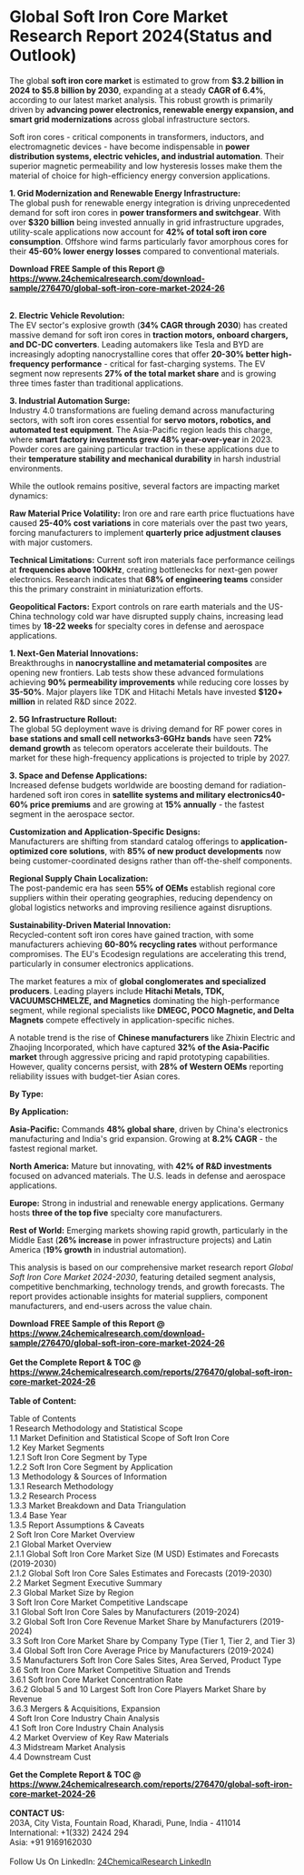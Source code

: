 <h1>Global Soft Iron Core Market Research Report 2024(Status and Outlook)</h1><p>The global <strong>soft iron core market</strong> is estimated to grow from <strong>$3.2 billion in 2024 to $5.8 billion by 2030</strong>, expanding at a steady <strong>CAGR of 6.4%</strong>, according to our latest market analysis. This robust growth is primarily driven by <strong>advancing power electronics, renewable energy expansion, and smart grid modernizations</strong> across global infrastructure sectors.</p><p>Soft iron cores - critical components in transformers, inductors, and electromagnetic devices - have become indispensable in <strong>power distribution systems, electric vehicles, and industrial automation</strong>. Their superior magnetic permeability and low hysteresis losses make them the material of choice for high-efficiency energy conversion applications.</p><p><strong>1. Grid Modernization and Renewable Energy Infrastructure:</strong><br>
The global push for renewable energy integration is driving unprecedented demand for soft iron cores in <strong>power transformers and switchgear</strong>. With over <strong>$320 billion</strong> being invested annually in grid infrastructure upgrades, utility-scale applications now account for <strong>42% of total soft iron core consumption</strong>. Offshore wind farms particularly favor amorphous cores for their <strong>45-60% lower energy losses</strong> compared to conventional materials.</p><div><b>Download FREE Sample of this Report @ 
            <a href="https://www.24chemicalresearch.com/download-sample/276470/global-soft-iron-core-market-2024-26">
            https://www.24chemicalresearch.com/download-sample/276470/global-soft-iron-core-market-2024-26</a></b></div><br><p><strong>2. Electric Vehicle Revolution:</strong><br>
The EV sector's explosive growth (<strong>34% CAGR through 2030</strong>) has created massive demand for soft iron cores in <strong>traction motors, onboard chargers, and DC-DC converters</strong>. Leading automakers like Tesla and BYD are increasingly adopting nanocrystalline cores that offer <strong>20-30% better high-frequency performance</strong> - critical for fast-charging systems. The EV segment now represents <strong>27% of the total market share</strong> and is growing three times faster than traditional applications.</p><p><strong>3. Industrial Automation Surge:</strong><br>
Industry 4.0 transformations are fueling demand across manufacturing sectors, with soft iron cores essential for <strong>servo motors, robotics, and automated test equipment</strong>. The Asia-Pacific region leads this charge, where <strong>smart factory investments grew 48% year-over-year</strong> in 2023. Powder cores are gaining particular traction in these applications due to their <strong>temperature stability and mechanical durability</strong> in harsh industrial environments.</p><p>While the outlook remains positive, several factors are impacting market dynamics:</p><p><strong>Raw Material Price Volatility:</strong> Iron ore and rare earth price fluctuations have caused <strong>25-40% cost variations</strong> in core materials over the past two years, forcing manufacturers to implement <strong>quarterly price adjustment clauses</strong> with major customers.</p><p><strong>Technical Limitations:</strong> Current soft iron materials face performance ceilings at <strong>frequencies above 100kHz</strong>, creating bottlenecks for next-gen power electronics. Research indicates that <strong>68% of engineering teams</strong> consider this the primary constraint in miniaturization efforts.</p><p><strong>Geopolitical Factors:</strong> Export controls on rare earth materials and the US-China technology cold war have disrupted supply chains, increasing lead times by <strong>18-22 weeks</strong> for specialty cores in defense and aerospace applications.</p><p><strong>1. Next-Gen Material Innovations:</strong><br>
Breakthroughs in <strong>nanocrystalline and metamaterial composites</strong> are opening new frontiers. Lab tests show these advanced formulations achieving <strong>90% permeability improvements</strong> while reducing core losses by <strong>35-50%</strong>. Major players like TDK and Hitachi Metals have invested <strong>$120+ million</strong> in related R&amp;D since 2022.</p><p><strong>2. 5G Infrastructure Rollout:</strong><br>
The global 5G deployment wave is driving demand for RF power cores in <strong>base stations and small cell networks3-6GHz bands</strong> have seen <strong>72% demand growth</strong> as telecom operators accelerate their buildouts. The market for these high-frequency applications is projected to triple by 2027.</p><p><strong>3. Space and Defense Applications:</strong><br>
Increased defense budgets worldwide are boosting demand for radiation-hardened soft iron cores in <strong>satellite systems and military electronics40-60% price premiums</strong> and are growing at <strong>15% annually</strong> - the fastest segment in the aerospace sector.</p><p><strong>Customization and Application-Specific Designs:</strong><br>
	Manufacturers are shifting from standard catalog offerings to <strong>application-optimized core solutions</strong>, with <strong>85% of new product developments</strong> now being customer-coordinated designs rather than off-the-shelf components.</p><p><strong>Regional Supply Chain Localization:</strong><br>
	The post-pandemic era has seen <strong>55% of OEMs</strong> establish regional core suppliers within their operating geographies, reducing dependency on global logistics networks and improving resilience against disruptions.</p><p><strong>Sustainability-Driven Material Innovation:</strong><br>
	Recycled-content soft iron cores have gained traction, with some manufacturers achieving <strong>60-80% recycling rates</strong> without performance compromises. The EU's Ecodesign regulations are accelerating this trend, particularly in consumer electronics applications.</p><p>The market features a mix of <strong>global conglomerates and specialized producers</strong>. Leading players include <strong>Hitachi Metals, TDK, VACUUMSCHMELZE, and Magnetics</strong> dominating the high-performance segment, while regional specialists like <strong>DMEGC, POCO Magnetic, and Delta Magnets</strong> compete effectively in application-specific niches.</p><p>A notable trend is the rise of <strong>Chinese manufacturers</strong> like Zhixin Electric and Zhaojing Incorporated, which have captured <strong>32% of the Asia-Pacific market</strong> through aggressive pricing and rapid prototyping capabilities. However, quality concerns persist, with <strong>28% of Western OEMs</strong> reporting reliability issues with budget-tier Asian cores.</p><p><strong>By Type:</strong></p><p><strong>By Application:</strong></p><p><strong>Asia-Pacific:</strong> Commands <strong>48% global share</strong>, driven by China's electronics manufacturing and India's grid expansion. Growing at <strong>8.2% CAGR</strong> - the fastest regional market.</p><p><strong>North America:</strong> Mature but innovating, with <strong>42% of R&amp;D investments</strong> focused on advanced materials. The U.S. leads in defense and aerospace applications.</p><p><strong>Europe:</strong> Strong in industrial and renewable energy applications. Germany hosts <strong>three of the top five</strong> specialty core manufacturers.</p><p><strong>Rest of World:</strong> Emerging markets showing rapid growth, particularly in the Middle East (<strong>26% increase</strong> in power infrastructure projects) and Latin America (<strong>19% growth</strong> in industrial automation).</p><p>This analysis is based on our comprehensive market research report <em>Global Soft Iron Core Market 2024-2030</em>, featuring detailed segment analysis, competitive benchmarking, technology trends, and growth forecasts. The report provides actionable insights for material suppliers, component manufacturers, and end-users across the value chain.</p><div><b>Download FREE Sample of this Report @ 
            <a href="https://www.24chemicalresearch.com/download-sample/276470/global-soft-iron-core-market-2024-26">
            https://www.24chemicalresearch.com/download-sample/276470/global-soft-iron-core-market-2024-26</a></b></div><br><div><b>Get the Complete Report & TOC @ 
            <a href="https://www.24chemicalresearch.com/reports/276470/global-soft-iron-core-market-2024-26">
            https://www.24chemicalresearch.com/reports/276470/global-soft-iron-core-market-2024-26</a></b></div><br>
            <b>Table of Content:</b><p>Table of Contents<br />
1 Research Methodology and Statistical Scope<br />
1.1 Market Definition and Statistical Scope of Soft Iron Core<br />
1.2 Key Market Segments<br />
1.2.1 Soft Iron Core Segment by Type<br />
1.2.2 Soft Iron Core Segment by Application<br />
1.3 Methodology & Sources of Information<br />
1.3.1 Research Methodology<br />
1.3.2 Research Process<br />
1.3.3 Market Breakdown and Data Triangulation<br />
1.3.4 Base Year<br />
1.3.5 Report Assumptions & Caveats<br />
2 Soft Iron Core Market Overview<br />
2.1 Global Market Overview<br />
2.1.1 Global Soft Iron Core Market Size (M USD) Estimates and Forecasts (2019-2030)<br />
2.1.2 Global Soft Iron Core Sales Estimates and Forecasts (2019-2030)<br />
2.2 Market Segment Executive Summary<br />
2.3 Global Market Size by Region<br />
3 Soft Iron Core Market Competitive Landscape<br />
3.1 Global Soft Iron Core Sales by Manufacturers (2019-2024)<br />
3.2 Global Soft Iron Core Revenue Market Share by Manufacturers (2019-2024)<br />
3.3 Soft Iron Core Market Share by Company Type (Tier 1, Tier 2, and Tier 3)<br />
3.4 Global Soft Iron Core Average Price by Manufacturers (2019-2024)<br />
3.5 Manufacturers Soft Iron Core Sales Sites, Area Served, Product Type<br />
3.6 Soft Iron Core Market Competitive Situation and Trends<br />
3.6.1 Soft Iron Core Market Concentration Rate<br />
3.6.2 Global 5 and 10 Largest Soft Iron Core Players Market Share by Revenue<br />
3.6.3 Mergers & Acquisitions, Expansion<br />
4 Soft Iron Core Industry Chain Analysis<br />
4.1 Soft Iron Core Industry Chain Analysis<br />
4.2 Market Overview of Key Raw Materials<br />
4.3 Midstream Market Analysis<br />
4.4 Downstream Cust</p><div><b>Get the Complete Report & TOC @ 
            <a href="https://www.24chemicalresearch.com/reports/276470/global-soft-iron-core-market-2024-26">
            https://www.24chemicalresearch.com/reports/276470/global-soft-iron-core-market-2024-26</a></b></div><br><b>CONTACT US:</b><br>
            203A, City Vista, Fountain Road, Kharadi, Pune, India - 411014<br>
            International: +1(332) 2424 294<br>
            Asia: +91 9169162030 <br><br>
            Follow Us On LinkedIn: <a href="https://www.linkedin.com/company/24chemicalresearch/">24ChemicalResearch LinkedIn</a>